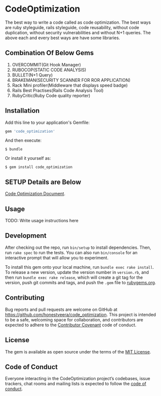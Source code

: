 # CodeOptimization

The best way to write a code called as code optimization. The best ways are ruby styleguide, rails styleguide, code reusability, without code duplication, without security vulnerabilities and without N+1 queries. The above each and every best ways are have some libraries.

## Combination Of Below Gems

1. OVERCOMMIT(Git Hook Manager)
2. RUBOCOP(STATIC CODE ANALYSIS)
3. BULLET(N+1 Query)
4. BRAKEMAN(SECURITY SCANNER FOR ROR APPLICATION)
5. Rack Mini profiler(Middleware that displays speed badge)
6. Rails Best Practises(Rails Code Analysis Tool)
7. RubyCritic(Ruby Code quality reporter)

## Installation

Add this line to your application's Gemfile:

```ruby
gem 'code_optimization'
```

And then execute:

    $ bundle

Or install it yourself as:

    $ gem install code_optimization
    
## SETUP Details are Below

[Code Optimization Document](https://github.com/honestveera/code_optimization/blob/master/code_optimization.md).

## Usage

TODO: Write usage instructions here

## Development

After checking out the repo, run `bin/setup` to install dependencies. Then, run `rake spec` to run the tests. You can also run `bin/console` for an interactive prompt that will allow you to experiment.

To install this gem onto your local machine, run `bundle exec rake install`. To release a new version, update the version number in `version.rb`, and then run `bundle exec rake release`, which will create a git tag for the version, push git commits and tags, and push the `.gem` file to [rubygems.org](https://rubygems.org).

## Contributing

Bug reports and pull requests are welcome on GitHub at https://github.com/honestveera/code_optimization. This project is intended to be a safe, welcoming space for collaboration, and contributors are expected to adhere to the [Contributor Covenant](http://contributor-covenant.org) code of conduct.

## License

The gem is available as open source under the terms of the [MIT License](https://opensource.org/licenses/MIT).

## Code of Conduct

Everyone interacting in the CodeOptimization project’s codebases, issue trackers, chat rooms and mailing lists is expected to follow the [code of conduct](https://github.com/[USERNAME]/code_optimization/blob/master/CODE_OF_CONDUCT.md).
